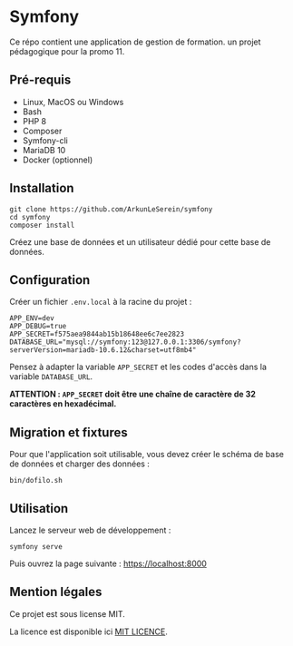 # Symfony

Ce répo contient une application de gestion de formation.
un projet pédagogique pour la promo 11.

## Pré-requis

- Linux, MacOS ou Windows
- Bash
- PHP 8
- Composer
- Symfony-cli
- MariaDB 10
- Docker (optionnel)

## Installation

```
git clone https://github.com/ArkunLeSerein/symfony
cd symfony
composer install
```

Créez une base de données et un utilisateur dédié pour cette base de données.

## Configuration

Créer un fichier `.env.local` à la racine du projet : 

```
APP_ENV=dev
APP_DEBUG=true
APP_SECRET=f575aea9844ab15b18648ee6c7ee2823
DATABASE_URL="mysql://symfony:123@127.0.0.1:3306/symfony?serverVersion=mariadb-10.6.12&charset=utf8mb4"
```
Pensez à adapter la variable `APP_SECRET` et les codes d'accès dans la variable `DATABASE_URL`.

**ATTENTION : `APP_SECRET` doit être une chaîne de caractère de 32 caractères en hexadécimal.**

## Migration et fixtures

Pour que l'application soit utilisable, vous devez créer le schéma de base de données et charger des données :

```
bin/dofilo.sh
```

## Utilisation

Lancez le serveur web de développement :

```
symfony serve
```

Puis ouvrez la page suivante : [https://localhost:8000](https://localhost:8000)


## Mention légales

Ce projet est sous license MIT.

La licence est disponible ici [MIT LICENCE](LICENCE).



